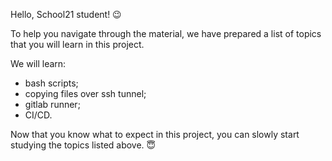 Hello, School21 student! 😉

To help you navigate through the material, we have prepared a list of topics that you will learn in this project.

We will learn:

- bash scripts;
- copying files over ssh tunnel;
- gitlab runner;
- CI/CD.

Now that you know what to expect in this project, you can slowly start studying the topics listed above. 😇